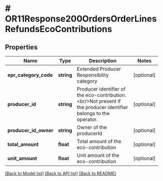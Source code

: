 # # OR11Response200OrdersOrderLinesRefundsEcoContributions

## Properties

Name | Type | Description | Notes
------------ | ------------- | ------------- | -------------
**epr_category_code** | **string** | Extended Producer Responsibility category | [optional]
**producer_id** | **string** | Producer identifier of the eco-contribution.&lt;br/&gt;Not present if the producer identifier belongs to the operator. | [optional]
**producer_id_owner** | **string** | Owner of the producerId | [optional]
**total_amount** | **float** | Total amount of the eco-contribution | [optional]
**unit_amount** | **float** | Unit amount of the eco-contribution | [optional]

[[Back to Model list]](../../README.md#models) [[Back to API list]](../../README.md#endpoints) [[Back to README]](../../README.md)
